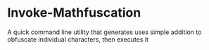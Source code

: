 # Invoke-Mathfuscation
A quick command line utility that generates uses simple addition to obfuscate individual characters, then executes it
